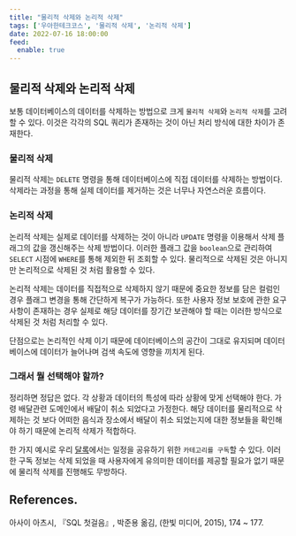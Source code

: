 ```yaml
---
title: "물리적 삭제와 논리적 삭제"
tags: ['우아한테크코스', '물리적 삭제', '논리적 삭제']
date: 2022-07-16 18:00:00
feed:
  enable: true
---
```


## 물리적 삭제와 논리적 삭제

보통 데이터베이스의 데이터를 삭제하는 방법으로 크게 `물리적 삭제`와 `논리적 삭제`를 고려할 수 있다. 이것은 각각의 SQL 쿼리가 존재하는 것이 아닌 처리 방식에 대한 차이가 존재한다. 

### 물리적 삭제

물리적 삭제는 `DELETE` 명령을 통해 데이터베이스에 직접 데이터를 삭제하는 방법이다. 삭제라는 과정을 통해 실제 데이터를 제거하는 것은 너무나 자연스러운 흐름이다.

### 논리적 삭제

논리적 삭제는 실제로 데이터를 삭제하는 것이 아니라 `UPDATE` 명령을 이용해서 삭제 플래그의 값을 갱신해주는 삭제 방법이다. 이러한 플래그 값을 `boolean`으로 관리하여 `SELECT` 시점에 `WHERE`를 통해 제외한 뒤 조회할 수 있다. 물리적으로 삭제된 것은 아니지만 논리적으로 삭제된 것 처럼 활용할 수 있다.

논리적 삭제는 데이터를 직접적으로 삭제하지 않기 때문에 중요한 정보를 담은 컬럼인 경우 플래그 변경을 통해 간단하게 복구가 가능하다. 또한 사용자 정보 보호에 관한 요구사항이 존재하는 경우 실제로 해당 데이터를 장기간 보관해야 할 때는 이러한 방식으로 삭제된 것 처럼 처리할 수 있다.

단점으로는 논리적인 삭제 이기 때문에 데이터베이스의 공간이 그대로 유지되며 데이터베이스에 데이터가 늘어나며 검색 속도에 영향을 끼치게 된다.

### 그래서 뭘 선택해야 할까?

정리하면 정답은 없다. 각 상황과 데이터의 특성에 따라 상황에 맞게 선택해야 한다. 가령 배달관련 도메인에서 배달이 취소 되었다고 가정한다. 해당 데이터를 물리적으로 삭제하는 것 보다 어떠한 음식과 장소에서 배달이 취소 되었는지에 대한 정보들을 확인해야 하기 때문에 논리적 삭제가 적합하다.

한 가지 예시로 우리 [달록](https://github.com/woowacourse-teams/2022-dallog)에서는 일정을 공유하기 위한 `카테고리를 구독`할 수 있다. 이러한 구독 정보는 삭제 되었을 때 사용자에게 유의미한 데이터를 제공할 필요가 없기 때문에 물리적 삭제를 진행해도 무방하다.

## References.

아사이 아츠시, 『SQL 첫걸음』, 박준용 옮김, (한빛 미디어, 2015), 174 ~ 177.

<TagLinks />
